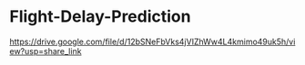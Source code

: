 # Flight-Delay-Prediction
https://drive.google.com/file/d/12bSNeFbVks4jVIZhWw4L4kmimo49uk5h/view?usp=share_link
